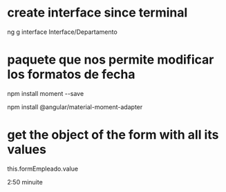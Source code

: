 # create interface since terminal
ng g interface Interface/Departamento

# paquete que nos permite modificar los formatos de fecha
npm install moment --save

npm install @angular/material-moment-adapter

# get the object of the form with all its values
this.formEmpleado.value

2:50 minuite